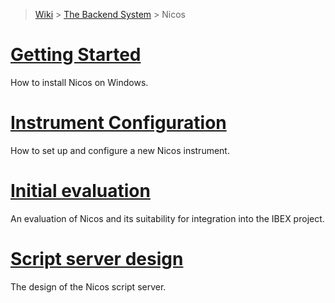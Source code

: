> [Wiki](Home) > [The Backend System](The-Backend-System) > Nicos

# [Getting Started](Installing-Nicos-on-Windows)

How to install Nicos on Windows.

# [Instrument Configuration](Configuring-and-Running-a-New-Nicos-Instrument)

How to set up and configure a new Nicos instrument.

# [Initial evaluation](Nicos-evaluation)

An evaluation of Nicos and its suitability for integration into the IBEX project.

# [Script server design](Script-server-design)

The design of the Nicos script server.